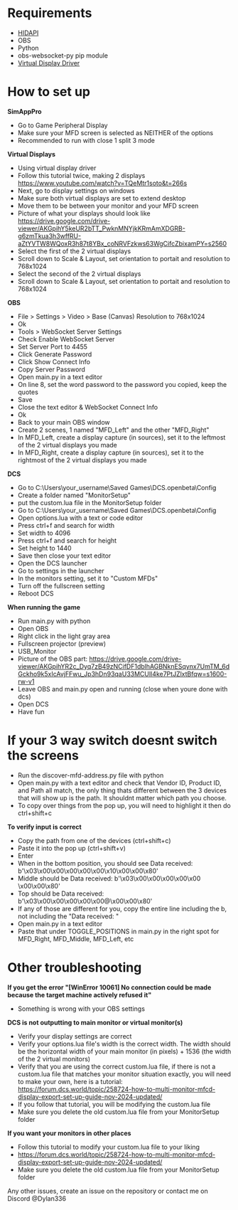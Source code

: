 # Requirements

- [HIDAPI](https://github.com/libusb/hidapi)
- OBS
- Python
- obs-websocket-py pip module
- [Virtual Display Driver](https://github.com/itsmikethetech/Virtual-Display-Driver)

# How to set up

**SimAppPro**

- Go to Game Peripheral Display
- Make sure your MFD screen is selected as NEITHER of the options
- Recommended to run with close 1 split 3 mode

**Virtual Displays**

- Using virtual display driver
- Follow this tutorial twice, making 2 displays https://www.youtube.com/watch?v=TQeMtr1soto&t=266s
- Next, go to display settings on windows
- Make sure both virtual displays are set to extend desktop
- Move them to be between your monitor and your MFD screen
- Picture of what your displays should look like https://drive.google.com/drive-viewer/AKGpihY5keUR2bTT_PwknMNYjkKRmAmXDGRB-g6zmTkua3h3wffRU-aZtYVTW8WQoxR3h87t8YBx_coNRVFzkws63WgCifcZbixamPY=s2560
- Select the first of the 2 virtual displays
- Scroll down to Scale & Layout, set orientation to portait and resolution to 768x1024
- Select the second of the 2 virtual displays
- Scroll down to Scale & Layout, set orientation to portait and resolution to 768x1024

**OBS**

- File > Settings > Video > Base (Canvas) Resolution to 768x1024
- Ok
- Tools > WebSocket Server Settings
- Check Enable WebSocket Server
- Set Server Port to 4455
- Click Generate Password
- Click Show Connect Info
- Copy Server Password
- Open main.py in a text editor
- On line 8, set the word password to the password you copied, keep the quotes
- Save
- Close the text editor & WebSocket Connect Info
- Ok
- Back to your main OBS window
- Create 2 scenes, 1 named "MFD_Left" and the other "MFD_Right"
- In MFD_Left, create a display capture (in sources), set it to the leftmost of the 2 virtual displays you made
- In MFD_Right, create a display capture (in sources), set it to the rightmost of the 2 virtual displays you made

**DCS**

- Go to C:\Users\your_username\Saved Games\DCS.openbeta\Config
- Create a folder named "MonitorSetup"
- put the custom.lua file in the MonitorSetup folder
- Go to C:\Users\your_username\Saved Games\DCS.openbeta\Config
- Open options.lua with a text or code editor
- Press ctrl+f and search for width
- Set width to 4096
- Press ctrl+f and search for height
- Set height to 1440
- Save then close your text editor
- Open the DCS launcher
- Go to settings in the launcher
- In the monitors setting, set it to "Custom MFDs"
- Turn off the fullscreen setting
- Reboot DCS

**When running the game**

- Run main.py with python
- Open OBS
- Right click in the light gray area
- Fullscreen projector (preview)
- USB_Monitor
- Picture of the OBS part: https://drive.google.com/drive-viewer/AKGpihYR2c_Dyq7zB49zNCifDF1dblhAGBNknESqynx7UmTM_6dGckho9k5xIcAvjFFwu_Jp3hDn93qaU33MCUlI4ke7PtJZlxtBfqw=s1600-rw-v1
- Leave OBS and main.py open and running (close when youre done with dcs)
- Open DCS
- Have fun

# If your 3 way switch doesnt switch the screens

- Run the discover-mfd-address.py file with python
- Open main.py with a text editor and check that Vendor ID, Product ID, and Path all match, the only thing thats different between the 3 devices that will show up is the path. It shouldnt matter which path you choose.
- To copy over things from the pop up, you will need to highlight it then do ctrl+shift+c

**To verify input is correct**

- Copy the path from one of the devices (ctrl+shift+c)
- Paste it into the pop up (ctrl+shift+v)
- Enter
- When in the bottom position, you should see Data received: b'\x03\x00\x00\x00\x00\x00\x10\x00\x00\x80'
- Middle should be Data received: b'\x03\x00\x00\x00\x00\x00 \x00\x00\x80'
- Top should be Data received: b'\x03\x00\x00\x00\x00\x00@\x00\x00\x80'
- If any of those are different for you, copy the entire line including the b, not including the "Data received: "
- Open main.py in a text editor
- Paste that under TOGGLE_POSITIONS in main.py in the right spot for MFD_Right, MFD_Middle, MFD_Left, etc

# Other troubleshooting

**If you get the error "[WinError 10061] No connection could be made because the target machine actively refused it"**

- Something is wrong with your OBS settings

**DCS is not outputting to main monitor or virtual monitor(s)**

- Verify your display settings are correct
- Verify your options.lua file's width is the correct width. The width should be the horizontal width of your main monitor (in pixels) + 1536 (the width of the 2 virtual monitors)
- Verify that you are using the correct custom.lua file, if there is not a custom.lua file that matches your monitor situation exactly, you will need to make your own, here is a tutorial: https://forum.dcs.world/topic/258724-how-to-multi-monitor-mfcd-display-export-set-up-guide-nov-2024-updated/
- If you follow that tutorial, you will be modifying the custom.lua file
- Make sure you delete the old custom.lua file from your MonitorSetup folder

**If you want your monitors in other places**

- Follow this tutorial to modify your custom.lua file to your liking
- https://forum.dcs.world/topic/258724-how-to-multi-monitor-mfcd-display-export-set-up-guide-nov-2024-updated/
- Make sure you delete the old custom.lua file from your MonitorSetup folder

Any other issues, create an issue on the repository or contact me on Discord @Dylan336
